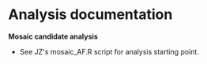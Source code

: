 # Analysis documentation 

<!--
- Pipeline or notebook for primary analysis (e.g. bioinformatics)
- Notebook (Rmarkdown, ipynb) for secondary analysis (e.g. statistical and exploratory data analysis)
-->

__Mosaic candidate analysis__
- See JZ's mosaic_AF.R script for analysis starting point.